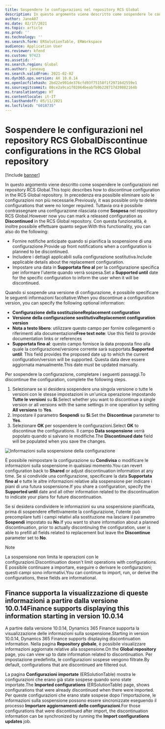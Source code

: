 ```yaml
---
title: Sospendere le configurazioni nel repository RCS Global
description: In questo argomento viene descritto come sospendere le configurazioni nel repository RCS Global.
author: JaneA07
ms.date: 02/17/2021
ms.topic: article
ms.prod: ''
ms.technology: ''
ms.search.form: ERSolutionTable, ERWorkspace
audience: Application User
ms.reviewer: kfend
ms.custom: 97423
ms.assetid: ''
ms.search.region: Global
ms.author: janeaug
ms.search.validFrom: 2021-02-02
ms.dyn365.ops.version: AX 10.0.14
ms.openlocfilehash: 2bd22e991de376cfd93f75158f1f29716d2559e1
ms.sourcegitcommit: 08ce2a9ca1f02064beabfb9b228717d39882164b
ms.translationtype: HT
ms.contentlocale: it-IT
ms.lasthandoff: 05/11/2021
ms.locfileid: "6018735"
---
```

# <a name="discontinue-configurations-in-the-rcs-global-repository"></a><span data-ttu-id="4d504-103">Sospendere le configurazioni nel repository RCS Global</span><span class="sxs-lookup"><span data-stu-id="4d504-103">Discontinue configurations in the RCS Global repository</span></span>

[!include [banner](../includes/banner.md)]

<span data-ttu-id="4d504-104">In questo argomento viene descritto come sospendere le configurazioni nel repository RCS Global.</span><span class="sxs-lookup"><span data-stu-id="4d504-104">This topic describes how to discontinue configuration in the RCS Global repository.</span></span> <span data-ttu-id="4d504-105">In precedenza era possibile eliminare solo le configurazioni non più necessarie.</span><span class="sxs-lookup"><span data-stu-id="4d504-105">Previously, it was possible only to delete configurations that were no longer required.</span></span> <span data-ttu-id="4d504-106">Tuttavia ora è possibile contrassegnare una configurazione rilasciata come **Sospesa** nel repository RCS Global.</span><span class="sxs-lookup"><span data-stu-id="4d504-106">However now you can mark a released configuration as **Discontinued** in the RCS Global repository.</span></span> <span data-ttu-id="4d504-107">Con questa funzionalità, è inoltre possibile effettuare quanto segue:</span><span class="sxs-lookup"><span data-stu-id="4d504-107">With this functionality, you can also do the following:</span></span> 
 
 - <span data-ttu-id="4d504-108">Fornire notifiche anticipate quando si pianifica la sospensione di una configurazione.</span><span class="sxs-lookup"><span data-stu-id="4d504-108">Provide up front notifications when a configuration is planned to be discontinued.</span></span>
 - <span data-ttu-id="4d504-109">Includere i dettagli applicabili sulla configurazione sostitutiva.</span><span class="sxs-lookup"><span data-stu-id="4d504-109">Include applicable details about the replacement configuration.</span></span>
 - <span data-ttu-id="4d504-110">Impostare una data in **Supportata fino al** per la configurazione specifica per informare l'utente quando verrà sospesa.</span><span class="sxs-lookup"><span data-stu-id="4d504-110">Set a **Supported until** date for the specific configuration to inform the user when it will be discontinued.</span></span>

<span data-ttu-id="4d504-111">Quando si sospende una versione di configurazione, è possibile specificare le seguenti informazioni facoltative:</span><span class="sxs-lookup"><span data-stu-id="4d504-111">When you discontinue a configuration version, you can specify the following optional information:</span></span>

  - <span data-ttu-id="4d504-112">**Configurazione della sostituzione**</span><span class="sxs-lookup"><span data-stu-id="4d504-112">**Replacement configuration**</span></span>
  - <span data-ttu-id="4d504-113">**Versione della configurazione sostitutiva**</span><span class="sxs-lookup"><span data-stu-id="4d504-113">**Replacement configuration version**</span></span>
  - <span data-ttu-id="4d504-114">**Nota a testo libero**: utilizzare questo campo per fornire collegamenti o riferimenti alla documentazione</span><span class="sxs-lookup"><span data-stu-id="4d504-114">**Free text note**: Use this field to provide documentation links or references</span></span>
  - <span data-ttu-id="4d504-115">**Supportata fino al**: questo campo fornisce la data proposta fino alla quale la configurazione/versione corrente sarà supportata.</span><span class="sxs-lookup"><span data-stu-id="4d504-115">**Supported until**: This field provides the proposed date up to which the current configuration/version will be supported.</span></span> <span data-ttu-id="4d504-116">Questa data deve essere aggiornata manualmente.</span><span class="sxs-lookup"><span data-stu-id="4d504-116">This date must be updated manually.</span></span>
  
<span data-ttu-id="4d504-117">Per sospendere la configurazione, completare i seguenti passaggi.</span><span class="sxs-lookup"><span data-stu-id="4d504-117">To discontinue the configuration, complete the following steps.</span></span> 

1. <span data-ttu-id="4d504-118">Selezionare se si desidera sospendere una singola versione o tutte le versioni con le stesse impostazioni in un'unica operazione impostando **Tutte le versioni** su **Sì**.</span><span class="sxs-lookup"><span data-stu-id="4d504-118">Select whether you want to discontinue a single version or all versions with the same settings in one operation by setting **All versions** to **Yes**.</span></span> 
2. <span data-ttu-id="4d504-119">Impostare il parametro **Sospendi** su **Sì**.</span><span class="sxs-lookup"><span data-stu-id="4d504-119">Set the **Discontinue** parameter to **Yes**.</span></span>
3. <span data-ttu-id="4d504-120">Selezionare **OK** per sospendere le configurazioni.</span><span class="sxs-lookup"><span data-stu-id="4d504-120">Select **OK** to discontinue the configurations.</span></span> <span data-ttu-id="4d504-121">Il campo **Data sospensione** verrà popolato quando si salvano le modifiche.</span><span class="sxs-lookup"><span data-stu-id="4d504-121">The **Discontinued date** field will be populated when you save the changes.</span></span>

![Informazioni sulla sospensione della configurazione](media/Discontinue-details-2.png)
  
<span data-ttu-id="4d504-123">È possibile reimpostare la configurazione su **Condivisa** o modificare le informazioni sulla sospensione in qualsiasi momento.</span><span class="sxs-lookup"><span data-stu-id="4d504-123">You can revert configuration back to **Shared** or adjust discontinuation information at any time.</span></span> <span data-ttu-id="4d504-124">Se si condivide una configurazione, specificare la data **Supportata fino al** e tutte le altre informazioni relative alla sospensione per indicare i piani di una futura sospensione.</span><span class="sxs-lookup"><span data-stu-id="4d504-124">If you share a configuration, specify the **Supported until** date and all other information related to the discontinuation to indicate your plans for future discontinuation.</span></span>

<span data-ttu-id="4d504-125">Se si desidera condividere le informazioni su una sospensione pianificata, prima di sospendere effettivamente la configurazione, l'utente può precompilare tutti i campi relativi alla sostituzione ma lasciare il parametro **Sospendi** impostato su **No**.</span><span class="sxs-lookup"><span data-stu-id="4d504-125">If you want to share information about a planned discontinuation, prior to actually discontinuing the configuration, user is able to prefill all fields related to replacement but leave the **Discontinue** parameter set to **No**.</span></span>

> [!NOTE]
> <span data-ttu-id="4d504-126">La sospensione non limita le operazioni con le configurazioni.</span><span class="sxs-lookup"><span data-stu-id="4d504-126">Discontinuation doesn't limit operations with configurations.</span></span> <span data-ttu-id="4d504-127">È possibile continuare a importare, eseguire o derivare le configurazioni; questi campi sono informativi.</span><span class="sxs-lookup"><span data-stu-id="4d504-127">You can continue to import, run, or derive the configurations, these fields are informational.</span></span>

## <a name="finance-supports-displaying-this-information-starting-in-version-10014"></a><span data-ttu-id="4d504-128">Finance supporta la visualizzazione di queste informazioni a partire dalla versione 10.0.14</span><span class="sxs-lookup"><span data-stu-id="4d504-128">Finance supports displaying this information starting in version 10.0.14</span></span>

<span data-ttu-id="4d504-129">A partire dalla versione 10.0.14, Dynamics 365 Finance supporta la visualizzazione delle informazioni sulla sospensione.</span><span class="sxs-lookup"><span data-stu-id="4d504-129">Starting in version 10.0.14, Dynamics 365 Finance supports displaying discontinuation information.</span></span> <span data-ttu-id="4d504-130">Nella pagina **Repository globale**, è possibile visualizzare informazioni aggiornate relative alla sospensione.</span><span class="sxs-lookup"><span data-stu-id="4d504-130">On the **Global repository** page, you can view up to date information related to discontinuation.</span></span> <span data-ttu-id="4d504-131">Per impostazione predefinita, le configurazioni sospese vengono filtrate.</span><span class="sxs-lookup"><span data-stu-id="4d504-131">By default, configurations that are discontinued are filtered out.</span></span>
  
<span data-ttu-id="4d504-132">La pagina **Configurazioni importate** (ERSolutionTable) mostra le configurazioni che erano già state sospese quando sono state importate.</span><span class="sxs-lookup"><span data-stu-id="4d504-132">The **Imported configurations** (ERSolutionTable) page, shows configurations that were already discontinued when there were imported.</span></span> <span data-ttu-id="4d504-133">Per queste configurazioni che erano state sospese dopo l'importazione, le informazioni sulla sospensione possono essere sincronizzate eseguendo il processo **Importare aggiornamenti delle configurazioni**.</span><span class="sxs-lookup"><span data-stu-id="4d504-133">For those configurations that were discontinued after import, the discontinuation information can be synchronized by running the **Import configurations updates** job.</span></span>


